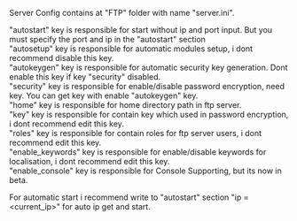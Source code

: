 Server Config contains at "FTP" folder with name "server.ini".  
  
"autostart" key is responsible for start without ip and port input. But you must specify the port and ip in the "autostart" section  
"autosetup" key is responsible for automatic modules setup, i dont recommend disable this key.  
"autokeygen" key is responsible for automatic security key generation. Dont enable this key if key "security" disabled.  
"security" key is responsible for enable/disable password encryption, need key. You can get key with enable "autokeygen" key.  
"home" key is responsible for home directory path in ftp server.  
"key" key is responsible for contain key which used in password encryption, i dont recommend edit this key.  
"roles" key is responsible for contain roles for ftp server users, i dont recommend edit this key.  
"enable_keywords" key is responsible for enable/disable keywords for localisation, i dont recommend edit this key.  
"enable_console" key is responsible for Console Supporting, but its now in beta.  

For automatic start i recommend write to "autostart" section "ip = <current_ip>" for auto ip get and start.
